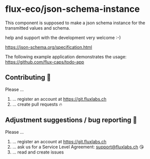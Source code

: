 # flux-eco/json-schema-instance

This component is supposed to make a json schema instance for the transmitted values and schema.

help and support with the development very welcome :-)

https://json-schema.org/specification.html

The following example application demonstrates the usage:
https://github.com/flux-caps/todo-app

## Contributing :purple_heart:
Please ...
1. ... register an account at https://git.fluxlabs.ch
2. ... create pull requests :fire:

## Adjustment suggestions / bug reporting :feet:
Please ...
1. ... register an account at https://git.fluxlabs.ch
2. ... ask us for a Service Level Agreement: support@fluxlabs.ch :kissing_heart:
3. ... read and create issues

